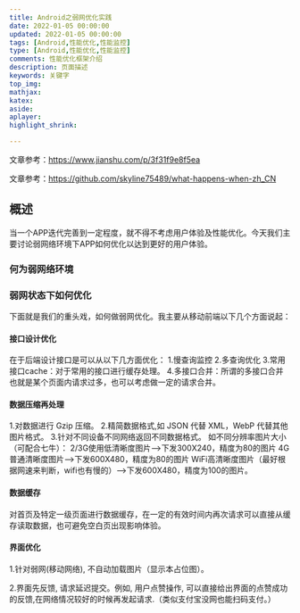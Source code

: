 ```yaml
---
title: Android之弱网优化实践
date: 2022-01-05 00:00:00
updated: 2022-01-05 00:00:00
tags: [Android,性能优化,性能监控]
type: [Android,性能优化,性能监控]
comments: 性能优化框架介绍
description: 页面描述
keywords: 关键字
top_img:
mathjax:
katex:
aside:
aplayer:
highlight_shrink:

---
```




文章参考：https://www.jianshu.com/p/3f31f9e8f5ea

文章参考：https://github.com/skyline75489/what-happens-when-zh_CN



## 概述


当一个APP迭代完善到一定程度，就不得不考虑用户体验及性能优化。今天我们主要讨论弱网络环境下APP如何优化以达到更好的用户体验。


### 何为弱网络环境




### 弱网状态下如何优化


下面就是我们的重头戏，如何做弱网优化。我主要从移动前端以下几个方面说起：



#### 接口设计优化


在于后端设计接口是可以从以下几方面优化：
1.慢查询监控 2.多查询优化
3.常用接口cache：对于常用的接口进行缓存处理。
4.多接口合并：所谓的多接口合并也就是某个页面内请求过多，也可以考虑做一定的请求合并。



#### 数据压缩再处理

1.对数据进行 Gzip 压缩。
2.精简数据格式,如 JSON 代替 XML，WebP 代替其他图片格式。
3.针对不同设备不同网络返回不同数据格式。
如不同分辨率图片大小（可配合七牛）：
2/3G使用低清晰度图片——>下发300X240，精度为80的图片
4G普通清晰度图片——>下发600X480，精度为80的图片
WiFi高清晰度图片（最好根据网速来判断，wifi也有慢的）——>下发600X480，精度为100的图片。




#### 数据缓存

对首页及特定一级页面进行数据缓存，在一定的有效时间内再次请求可以直接从缓存读取数据，也可避免空白页出现影响体验。


#### 界面优化

1.针对弱网(移动网络), 不自动加载图片（显示本占位图）。

2.界面先反馈, 请求延迟提交。例如, 用户点赞操作, 可以直接给出界面的点赞成功的反馈,在网络情况较好的时候再发起请求.（类似支付宝没网也能扫码支付。）